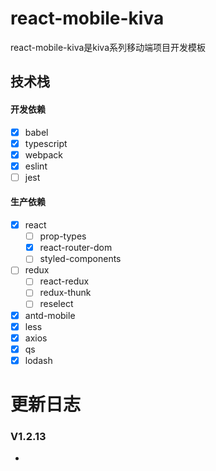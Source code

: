 # react-mobile-kiva

react-mobile-kiva是kiva系列移动端项目开发模板

## 技术栈

#### 开发依赖

- [x] babel
- [x] typescript
- [x] webpack
- [x] eslint
- [ ] jest

#### 生产依赖

- [x] react
    - [ ] prop-types
    - [x] react-router-dom
    - [ ] styled-components
- [ ] redux
    - [ ] react-redux
    - [ ] redux-thunk
    - [ ] reselect
- [x] antd-mobile
- [x] less
- [x] axios
- [x] qs
- [x] lodash

# 更新日志

### V1.2.13

- 
